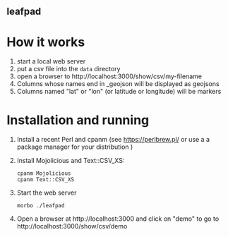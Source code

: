 ## leafpad

# How it works

1. start a local web server
1. put a csv file into the `data` directory
2. open a browser to http://localhost:3000/show/csv/my-filename
3. Columns whose names end in _geojson will be displayed as geojsons
4. Columns named "lat" or "lon" (or latitude or longitude) will be markers

# Installation and running

1. Install a recent Perl and cpanm (see https://perlbrew.pl/ or use a a package manager for your distribution )

2. Install Mojolicious and Text::CSV_XS:
     ```
     cpanm Mojolicious
     cpanm Text::CSV_XS
     ```

3. Start the web server
     ```
     morbo ./leafpad
     ```

4. Open a browser at http://localhost:3000 and click on "demo" to go to http://localhost:3000/show/csv/demo
